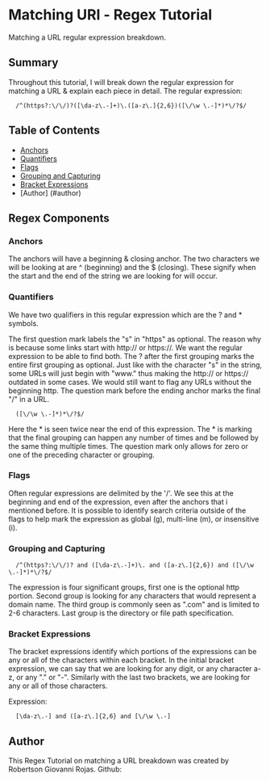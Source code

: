 # Matching URl - Regex Tutorial

Matching a URL regular expression breakdown.

## Summary

Throughout this tutorial, I will break down the regular expression for matching a URL & explain each piece in detail. 
The regular expression: 

```
  /^(https?:\/\/)?([\da-z\.-]+)\.([a-z\.]{2,6})([\/\w \.-]*)*\/?$/
```

## Table of Contents

- [Anchors](#anchors)
- [Quantifiers](#quantifiers)
- [Flags](#flags)
- [Grouping and Capturing](#grouping-and-capturing)
- [Bracket Expressions](#bracket-expressions)
- [Author] (#author)

## Regex Components

### Anchors
The anchors will have a beginning & closing anchor. The two characters we will be looking at are ^ (beginning) and the $ (closing). These signify when the start and the end of the string we are looking for will occur. 


### Quantifiers
We have two qualifiers in this regular expression which are the ? and * symbols.

The first question mark labels the "s" in "https" as optional. The reason why is because some links start with http:// or https://. We want the regular expression to be able to find both. The ? after the first grouping marks the entire first grouping as optional. Just like with the character "s" in the string, some URLs will just begin with "www." thus making the http:// or https:// outdated in some cases. We would still want to flag any URLs without the beginning http. The question mark before the ending anchor marks the final "/" in a URL. 

```
  ([\/\w \.-]*)*\/?$/
```

Here the * is seen twice near the end of this expression. The * is marking that the final grouping can happen any number of times and be followed by the same thing multiple times. The question mark only allows for zero or one of the preceding character or grouping. 

### Flags
 Often regular expressions are delimited by the '/'. We see this at the beginning and end of the expression, even after the anchors that i mentioned before. It is possible to identify search criteria outside of the flags to help mark the expression as global (g), multi-line (m), or insensitive (i). 

### Grouping and Capturing

```
  /^(https?:\/\/)? and ([\da-z\.-]+)\. and ([a-z\.]{2,6}) and ([\/\w \.-]*)*\/?$/
```

The expression is four significant groups, first one is the optional http portion. Second group is looking for any characters that would represent a domain name. The third group is commonly seen as ".com" and is limited to 2-6 characters. Last group is the directory or file path specification.
 
### Bracket Expressions
The bracket expressions identify which portions of the expressions can be any or all of the characters within each bracket. In the initial bracket expression, we can say that we are looking for any digit, or any character a-z, or any "." or "-". Similarly with the last two brackets, we are looking for any or all of those characters.

Expression:
```
  [\da-z\.-] and ([a-z\.]{2,6} and [\/\w \.-]
```

## Author

This Regex Tutorial on matching a URL breakdown was created by Robertson Giovanni Rojas. Github: 
